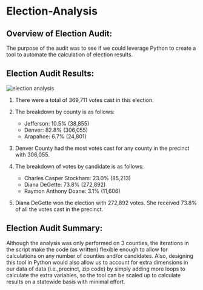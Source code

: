 # Election-Analysis

## Overview of Election Audit: 
The purpose of the audit was to see if we could leverage Python to create a tool to automate the calculation of election results.

## Election Audit Results:

![election analysis](https://user-images.githubusercontent.com/68127033/89742605-4e66c280-da69-11ea-9b01-98b7e9827c4d.PNG)

1. There were a total of 369,711 votes cast in this election.
	
2. The breakdown by county is as follows:
	- Jefferson: 10.5% (38,855)
	- Denver: 82.8% (306,055)
	- Arapahoe: 6.7% (24,801)
		
3. Denver County had the most votes cast for any county in the precinct with 306,055.
	
4. The breakdown of votes by candidate is as follows:
	
	- Charles Casper Stockham: 23.0% (85,213)
	- Diana DeGette: 73.8% (272,892)
	- Raymon Anthony Doane: 3.1% (11,606)
		
5. Diana DeGette won the election with 272,892 votes.  She received 73.8% of all the votes cast in the precinct.

## Election Audit Summary:
Although the analysis was only performed on 3 counties, the iterations in the script make the code (as written)
flexible enough to allow for calculations on any number of counties and/or candidates.  Also, designing this tool 
in Python would also allow us to account for extra dimensions in our data of data (i.e.,precinct, zip code) by
simply adding more loops to calculate the extra variables, so the tool can be scaled up to calculate results
on a statewide basis with minimal effort.
